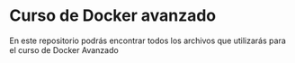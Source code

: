 # Curso de Docker avanzado

En este repositorio podrás encontrar todos los archivos que utilizarás para el curso de Docker Avanzado